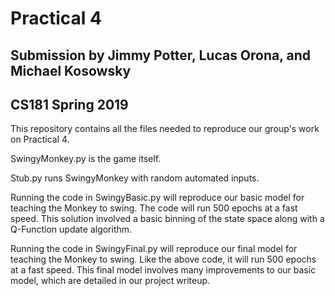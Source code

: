 # Practical 4

## Submission by Jimmy Potter, Lucas Orona, and Michael Kosowsky
## CS181 Spring 2019

This repository contains all the files needed to reproduce our group's work on Practical 4.

SwingyMonkey.py is the game itself.

Stub.py runs SwingyMonkey with random automated inputs.

Running the code in SwingyBasic.py will reproduce our basic model for teaching the Monkey to swing. The code will run 500 epochs at a fast speed. This solution involved a basic binning of the state space along with a Q-Function update algorithm.

Running the code in SwingyFinal.py will reproduce our final model for teaching the Monkey to swing. Like the above code, it will run 500 epochs at a fast speed. This final model involves many improvements to our basic model, which are detailed in our project writeup.
